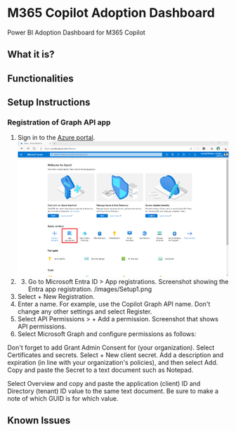 # M365 Copilot Adoption Dashboard
Power BI Adoption Dashboard for M365 Copilot
## What it is?
## Functionalities
## Setup Instructions
### Registration of Graph API app
1. Sign in to the [Azure portal](https://portal.azure.com/). ![alt text](/Images/Setup1.png)
2. 3. Go to Microsoft Entra ID > App registrations. Screenshot showing the Entra app registration.
   <picture>/images/Setup1.png</picture>
4. Select + New Registration.
5. Enter a name. For example, use the Copilot Graph API name. Don't change any other settings and select Register.
6. Select API Permissions > + Add a permission. Screenshot that shows API permissions.
7. Select Microsoft Graph and configure permissions as follows:

Don't forget to add Grant Admin Consent for (your organization).
Select Certificates and secrets.
Select + New client secret.
Add a description and expiration (in line with your organization's policies), and then select Add.
Copy and paste the Secret to a text document such as Notepad.

Select Overview and copy and paste the application (client) ID and Directory (tenant) ID value to the same text document. Be sure to make a note of which GUID is for which value.


## Known Issues
